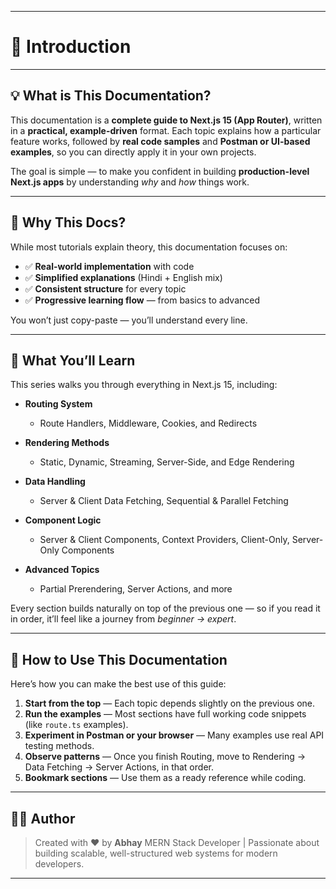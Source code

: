 
---

# 📘 **Introduction**

---

## 💡 What is This Documentation?

This documentation is a **complete guide to Next.js 15 (App Router)**, written in a **practical, example-driven** format.
Each topic explains how a particular feature works, followed by **real code samples** and **Postman or UI-based examples**, so you can directly apply it in your own projects.

The goal is simple — to make you confident in building **production-level Next.js apps** by understanding *why* and *how* things work.

---

## 🚀 Why This Docs?

While most tutorials explain theory, this documentation focuses on:

* ✅ **Real-world implementation** with code
* ✅ **Simplified explanations** (Hindi + English mix)
* ✅ **Consistent structure** for every topic
* ✅ **Progressive learning flow** — from basics to advanced

You won’t just copy-paste — you’ll understand every line.

---

## 🧭 What You’ll Learn

This series walks you through everything in Next.js 15, including:

* **Routing System**

  * Route Handlers, Middleware, Cookies, and Redirects
* **Rendering Methods**

  * Static, Dynamic, Streaming, Server-Side, and Edge Rendering
* **Data Handling**

  * Server & Client Data Fetching, Sequential & Parallel Fetching
* **Component Logic**

  * Server & Client Components, Context Providers, Client-Only, Server-Only Components
* **Advanced Topics**

  * Partial Prerendering, Server Actions, and more

Every section builds naturally on top of the previous one — so if you read it in order, it’ll feel like a journey from *beginner → expert*.

---

## 🧩 How to Use This Documentation

Here’s how you can make the best use of this guide:

1. **Start from the top** — Each topic depends slightly on the previous one.
2. **Run the examples** — Most sections have full working code snippets (like `route.ts` examples).
3. **Experiment in Postman or your browser** — Many examples use real API testing methods.
4. **Observe patterns** — Once you finish Routing, move to Rendering → Data Fetching → Server Actions, in that order.
5. **Bookmark sections** — Use them as a ready reference while coding.

---

## 👨‍💻 Author

> Created with ❤️ by **Abhay**
> MERN Stack Developer | Passionate about building scalable, well-structured web systems for modern developers.

---

